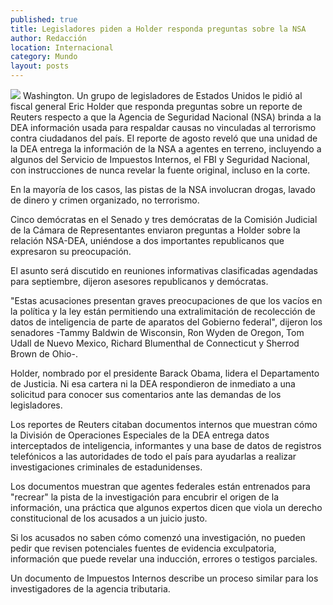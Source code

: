 ```yaml
---
published: true
title: Legisladores piden a Holder responda preguntas sobre la NSA
author: Redacción
location: Internacional
category: Mundo
layout: posts
---
```


![](http://i.imgur.com/Iji2ZQim.jpg)
Washington. Un grupo de legisladores de Estados Unidos le pidió al fiscal general Eric Holder que responda preguntas sobre un reporte de Reuters respecto a que la Agencia de Seguridad Nacional (NSA) brinda a la DEA información usada para respaldar causas no vinculadas al terrorismo contra ciudadanos del país.
El reporte de agosto reveló que una unidad de la DEA entrega la información de la NSA a agentes en terreno, incluyendo a algunos del Servicio de Impuestos Internos, el FBI y Seguridad Nacional, con instrucciones de nunca revelar la fuente original, incluso en la corte.

En la mayoría de los casos, las pistas de la NSA involucran drogas, lavado de dinero y crimen organizado, no terrorismo.

Cinco demócratas en el Senado y tres demócratas de la Comisión Judicial de la Cámara de Representantes enviaron preguntas a Holder sobre la relación NSA-DEA, uniéndose a dos importantes republicanos que expresaron su preocupación.

El asunto será discutido en reuniones informativas clasificadas agendadas para septiembre, dijeron asesores republicanos y demócratas.

"Estas acusaciones presentan graves preocupaciones de que los vacíos en la política y la ley están permitiendo una extralimitación de recolección de datos de inteligencia de parte de aparatos del Gobierno federal", dijeron los senadores -Tammy Baldwin de Wisconsin, Ron Wyden de Oregon, Tom Udall de Nuevo Mexico, Richard Blumenthal de Connecticut y Sherrod Brown de Ohio-.

Holder, nombrado por el presidente Barack Obama, lidera el Departamento de Justicia. Ni esa cartera ni la DEA respondieron de inmediato a una solicitud para conocer sus comentarios ante las demandas de los legisladores.

Los reportes de Reuters citaban documentos internos que muestran cómo la División de Operaciones Especiales de la DEA entrega datos interceptados de inteligencia, informantes y una base de datos de registros telefónicos a las autoridades de todo el país para ayudarlas a realizar investigaciones criminales de estadunidenses.

Los documentos muestran que agentes federales están entrenados para "recrear" la pista de la investigación para encubrir el origen de la información, una práctica que algunos expertos dicen que viola un derecho constitucional de los acusados a un juicio justo.

Si los acusados no saben cómo comenzó una investigación, no pueden pedir que revisen potenciales fuentes de evidencia exculpatoria, información que puede revelar una inducción, errores o testigos parciales.

Un documento de Impuestos Internos describe un proceso similar para los investigadores de la agencia tributaria.
